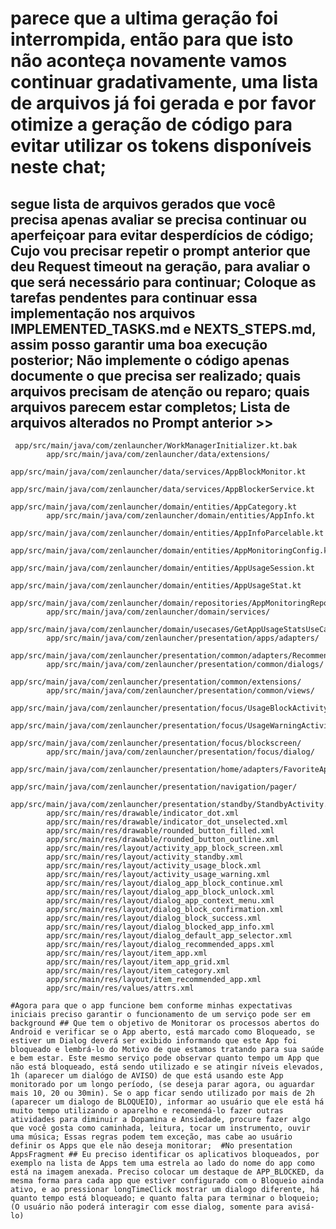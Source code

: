 # parece que a ultima geração foi interrompida, então para que isto não aconteça novamente vamos continuar gradativamente, uma lista de arquivos já foi gerada e por favor otimize a geração de código para evitar utilizar os tokens disponíveis neste chat;
## segue lista de arquivos gerados que você precisa apenas avaliar se precisa continuar ou aperfeiçoar para evitar desperdícios de código; Cujo vou precisar repetir o prompt anterior que deu Request timeout na geração, para avaliar o que será necessário para continuar; Coloque as tarefas pendentes para continuar essa implementação nos arquivos IMPLEMENTED_TASKS.md e NEXTS_STEPS.md, assim posso garantir uma boa execução posterior; Não implemente o código apenas documente o que precisa ser realizado; quais arquivos precisam de atenção ou reparo; quais arquivos parecem estar completos;  Lista de arquivos alterados no Prompt anterior >>

```
 app/src/main/java/com/zenlauncher/WorkManagerInitializer.kt.bak
        app/src/main/java/com/zenlauncher/data/extensions/
        app/src/main/java/com/zenlauncher/data/services/AppBlockMonitor.kt
        app/src/main/java/com/zenlauncher/data/services/AppBlockerService.kt
        app/src/main/java/com/zenlauncher/domain/entities/AppCategory.kt
        app/src/main/java/com/zenlauncher/domain/entities/AppInfo.kt
        app/src/main/java/com/zenlauncher/domain/entities/AppInfoParcelable.kt
        app/src/main/java/com/zenlauncher/domain/entities/AppMonitoringConfig.kt
        app/src/main/java/com/zenlauncher/domain/entities/AppUsageSession.kt
        app/src/main/java/com/zenlauncher/domain/entities/AppUsageStat.kt
        app/src/main/java/com/zenlauncher/domain/repositories/AppMonitoringRepository.kt
        app/src/main/java/com/zenlauncher/domain/services/
        app/src/main/java/com/zenlauncher/domain/usecases/GetAppUsageStatsUseCase.kt
        app/src/main/java/com/zenlauncher/presentation/apps/adapters/
        app/src/main/java/com/zenlauncher/presentation/common/adapters/RecommendedAppsAdapter.kt
        app/src/main/java/com/zenlauncher/presentation/common/dialogs/
        app/src/main/java/com/zenlauncher/presentation/common/extensions/
        app/src/main/java/com/zenlauncher/presentation/common/views/
        app/src/main/java/com/zenlauncher/presentation/focus/UsageBlockActivity.kt
        app/src/main/java/com/zenlauncher/presentation/focus/UsageWarningActivity.kt
        app/src/main/java/com/zenlauncher/presentation/focus/blockscreen/
        app/src/main/java/com/zenlauncher/presentation/focus/dialog/
        app/src/main/java/com/zenlauncher/presentation/home/adapters/FavoriteAppsAdapter.kt
        app/src/main/java/com/zenlauncher/presentation/navigation/pager/
        app/src/main/java/com/zenlauncher/presentation/standby/StandbyActivity.kt
        app/src/main/res/drawable/indicator_dot.xml
        app/src/main/res/drawable/indicator_dot_unselected.xml
        app/src/main/res/drawable/rounded_button_filled.xml
        app/src/main/res/drawable/rounded_button_outline.xml
        app/src/main/res/layout/activity_app_block_screen.xml
        app/src/main/res/layout/activity_standby.xml
        app/src/main/res/layout/activity_usage_block.xml
        app/src/main/res/layout/activity_usage_warning.xml
        app/src/main/res/layout/dialog_app_block_continue.xml
        app/src/main/res/layout/dialog_app_block_unlock.xml
        app/src/main/res/layout/dialog_app_context_menu.xml
        app/src/main/res/layout/dialog_block_confirmation.xml
        app/src/main/res/layout/dialog_block_success.xml
        app/src/main/res/layout/dialog_blocked_app_info.xml
        app/src/main/res/layout/dialog_default_app_selector.xml
        app/src/main/res/layout/dialog_recommended_apps.xml
        app/src/main/res/layout/item_app.xml
        app/src/main/res/layout/item_app_grid.xml
        app/src/main/res/layout/item_category.xml
        app/src/main/res/layout/item_recommended_app.xml
        app/src/main/res/values/attrs.xml
```

```Prompt anterior (para ser analisado e comparar os arquivos)
#Agora para que o app funcione bem conforme minhas expectativas iniciais preciso garantir o funcionamento de um serviço pode ser em background ## Que tem o objetivo de Monitorar os processos abertos do Android e verificar se o App aberto, está marcado como Bloqueado, se estiver um Dialog deverá ser exibido informando que este App foi bloqueado e lembrá-lo do Motivo de que estamos tratando para sua saúde e bem estar. Este mesmo serviço pode observar quanto tempo um App que não está bloqueado, está sendo utilizado e se atingir níveis elevados, 1h (aparecer um dialógo de AVISO) de que está usando este App monitorado por um longo período, (se deseja parar agora, ou aguardar mais 10, 20 ou 30min). Se o app ficar sendo utilizado por mais de 2h (aparecer um dialogo de BLOQUEIO), informar ao usuário que ele está há muito tempo utilizando o aparelho e recomendá-lo fazer outras atividades para diminuir a Dopamina e Ansiedade, procure fazer algo que você gosta como caminhada, leitura, tocar um instrumento, ouvir uma música; Essas regras podem tem exceção, mas cabe ao usuário definir os Apps que ele não deseja monitorar;  #No presentation AppsFragment ## Eu preciso identificar os aplicativos bloqueados, por exemplo na lista de Apps tem uma estrela ao lado do nome do app como está na imagem anexada. Preciso colocar um destaque de APP_BLOCKED, da mesma forma para cada app que estiver configurado com o Bloqueio ainda ativo, e ao pressionar longTimeClick mostrar um dialogo diferente, há quanto tempo está bloqueado; e quanto falta para terminar o bloqueio; (O usuário não poderá interagir com esse dialog, somente para avisá-lo)
```